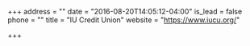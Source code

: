 +++
address = ""
date = "2016-08-20T14:05:12-04:00"
is_lead = false
phone = ""
title = "IU Credit Union"
website = "https://www.iucu.org/"

+++
